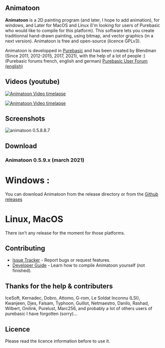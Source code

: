 ## Animatoon


**Animatoon** is a 2D painting program (and later, I hope to add animation), for windows, and Later for MacOS and Linux (I'm looking for users of Purebasic who would like to compile for this platform). This software lets you create traditionnal hand-drawn painting, using bitmap, and vector graphics (in a next version). Animatoon is free and open-source (licence GPLv3).

Animatoon is developped in [Purebasic][1] and has been created by Blendman (Since 2011, 2012-2015, 2017, 2021), with the help of a lot of people :) (Purebasic forums french, english and german) [Purebasic User Forum (english)][2]


## Videos (youtube)

[![Animatoon Video timelapse](https://img.youtube.com/vi/jCmOMTAC71c/0.jpg)](https://www.youtube.com/watch?v=jCmOMTAC71c)

[![Animatoon Video timelapse](https://img.youtube.com/vi/yJ53QH3yxfQ/0.jpg)](https://www.youtube.com/watch?v=yJ53QH3yxfQ)


## Screenshots

![animatoon 0.5.8.8.7](https://github.com/blendman/animatoon/blob/main/screenshots/animatoon0.588.7.jpg)


## Download ###

### Animatoon 0.5.9.x (march 2021)

# Windows : 
You can download Animatoon from the release directory or from the [Github releases][gh-release] 

[release directory (windows)]: https://github.com/blendman/animatoon/tree/main/_release/windows

[gh-release]: https://github.com/blendman/animatoon/releases

# Linux, MacOS
There isn't any release for the moment for those platforms.





## Contributing

* [Issue Tracker](https://github.com/blendman/Animatoon/issues) - Report bugs or request features.
* [Developer Guide](https://github.com/blendman/Animatoon/wiki) - Learn how to compile Animatoon yourself (not finished).


## Thanks for the help & contributers

IceSoft, Kernadec, Dobro, Attomo, G-rom, Le Soldat Inconnu (LSI), Kwanjeen, Djes, Falsam, Typhoon, Guillot, Netmaestro, Danilo, Rashad, Wilbert, Onilink, Purelust, Marc256, and probably a lot of others users of purebasic I have forgotten (sorry)...


## Licence

Please read the licence information before to use it.

[1]: https://www.purebasic.com/ "Purebasic official site"
[2]: https://www.purebasic.fr/english/viewtopic.php?f=27&p=567423&sid=d2ab2ef1b4791efa754739aefafe21c4#p567423 "Purebasic User Forum (english)"
